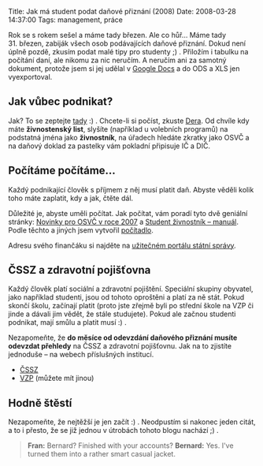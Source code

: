 Title: Jak má student podat daňové přiznání (2008)
Date: 2008-03-28 14:37:00
Tags: management, práce

Rok se s rokem sešel a máme tady březen. Ale co hůř… Máme tady 31. březen, zabiják všech osob podávajících daňové přiznání. Dokud není úplně pozdě, zkusím podat malé tipy pro studenty ;) . Přiložím i tabulku na počítání daní, ale nikomu za nic neručím. A neručím ani za samotný dokument, protože jsem si jej udělal v [Google Docs](http://docs.google.com/) a do ODS a XLS jen vyexportoval.

## Jak vůbec podnikat?

Jak? To se zeptejte [tady](http://jakpodnikat.cz/) :) . Chcete-li si počíst, zkuste [Dera](http://dero.name/weblog/zivnostensky-list-brno/). Od chvíle kdy máte **živnostenský list**, slyšíte (například u volebních programů) na podstatná jména jako **živnostník**, na úřadech hledáte zkratky jako OSVČ a na daňový doklad za pastelky vám pokladní připisuje IČ a DIČ.

## Počítáme počítáme…

Každý podnikající člověk s příjmem z něj musí platit daň. Abyste věděli kolik toho máte zaplatit, kdy a jak, čtěte dál.

Důležité je, abyste uměli počítat. Jak počítat, vám poradí tyto dvě geniální stránky: [Novinky pro OSVČ v roce 2007](http://www.beruna.cz/rs/index.php?text=109-novinky-pro-osvc-v-roce-2007) a [Student živnostník – manuál](http://www.euroekonom.cz/podnikani-student2.php). Podle těchto a jiných jsem vytvořil [počítadlo]({static}/files/dane.zip).

Adresu svého finančáku si najděte na [užitečném portálu státní správy](http://portal.gov.cz/).

## ČSSZ a zdravotní pojišťovna

Každý člověk platí sociální a zdravotní pojištění. Speciální skupiny obyvatel, jako například studenti, jsou od tohoto oproštěni a platí za ně stát. Pokud skončí školu, začínají platit (proto jste zřejmě byli po střední škole na VZP či jinde a dávali jim vědět, že stále studujete). Pokud ale začnou studenti podnikat, mají smůlu a platit musí :) .

Nezapomeňte, že **do měsíce od odevzdání daňového přiznání musíte odevzdat přehledy** na ČSSZ a zdravotní pojišťovnu. Jak na to zjistíte jednoduše – na webech příslušných institucí.

-   [ČSSZ](http://cms.cssz.cz/cz/osoby-samostatne-vydelecne-cinne/platba-pojistneho/prehled-o-prijmech-a-vydajich.htm)
-   [VZP](http://www.vzp.cz/cms/internet/cz/Platci/OSVC/Prehled_o_prijmech_a_vydajich/) (můžete mít jinou)

## Hodně štěstí

Nezapomeňte, že nejtěžší je jen začít :) . Neodpustím si nakonec jeden citát, a to i přesto, že se již jednou v útrobách tohoto blogu nachází ;) .

> **Fran:** Bernard? Finished with your accounts?
> **Bernard:** Yes. I've turned them into a rather smart casual
> jacket.
